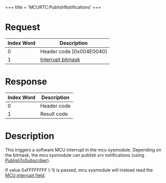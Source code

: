 +++
title = 'MCURTC:PublishNotifications'
+++

# Request

| Index Word | Description                                            |
|------------|--------------------------------------------------------|
| 0          | Header code \[0x004E0040\]                             |
| 1          | [Interrupt bitmask](I2C_Registers#Device_3 "wikilink") |

# Response

| Index Word | Description |
|------------|-------------|
| 0          | Header code |
| 1          | Result code |

# Description

This triggers a software MCU interrupt in the mcu sysmodule. Depending
on the bitmask, the mcu sysmodule can publish srv notifications (using
[PublishToSubscriber](SRV:PublishToSubscriber "wikilink")).

If value 0xFFFFFFFF (-1) is passed, mcu sysmodule will instead read the
[MCU interrupt field](I2C_Registers#Device_3 "wikilink").